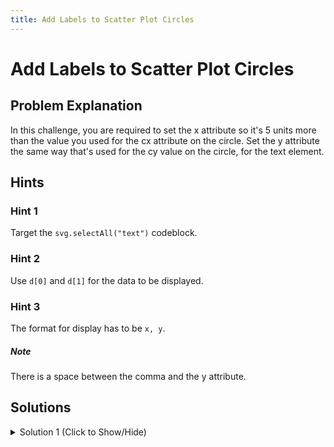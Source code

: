 ```yaml
---
title: Add Labels to Scatter Plot Circles
---
```

# Add Labels to Scatter Plot Circles

## Problem Explanation
In this challenge, you are required to set the x attribute so it's 5 units more than the value you used for the cx attribute on the circle. Set the y attribute the same way that's used for the cy value on the circle, for the text element.

## Hints

### Hint 1

Target the `svg.selectAll("text")` codeblock.

### Hint 2

Use `d[0]` and `d[1]` for the data to be displayed.

### Hint 3

The format for display has to be `x, y`.

##### Note
There is a space between the comma and the y attribute.

## Solutions

<details><summary>Solution 1 (Click to Show/Hide)</summary>

Since, you need to add the x any y attributes similar to those as they have been set for the circle, add this to the `svg.selectAll("text")` codeblock:

```javascript
.text((d) => (d[0] + ", " + d[1]))
```

</details>